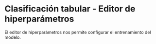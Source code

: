 # Clasificación tabular - Editor de hiperparámetros

El editor de hiperparámetros nos permite configurar el entrenamiento del modelo.
